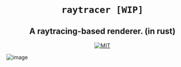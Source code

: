 <div style="text-align: center;" align="center">

# `raytracer [WIP]`

## A raytracing-based renderer. (in rust)

[![MIT](https://img.shields.io/crates/l/bitvec.svg?style=for-the-badge)](LICENSE.md)

</div>

![image](https://github.com/AryaveerSR/Raytracer/assets/51504825/52ea78fe-7461-4521-b18a-2854c19976dd)

